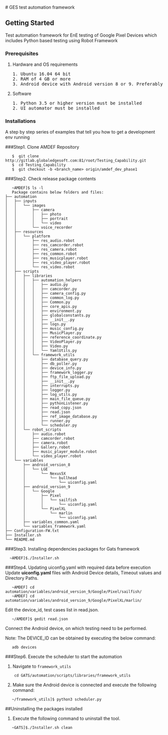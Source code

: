 ﻿﻿# GES test automation framework

## Getting Started
 Test automation framework for EnE testing of Google Pixel Devices which includes Python based testing using Robot Framework
### Prerequisites

1. Hardware and OS requirements
   <pre>
   1. Ubuntu 16.04 64 bit
   2. RAM of 4 GB or more
   3. Android device with Android version 8 or 9. Preferably 9.
   </pre>
2. Software
   <pre>
   1. Python 3.5 or higher version must be installed
   2. UI automator must be installed
   </pre>
### Installations

A step by step series of examples that tell you how to get a development env running

###Step1. Clone AMDEF Repository
```shell
   $  git clone http://gitlab.globaledgesoft.com:81/root/Testing_Capability.git
   $  cd Testing_Capability
   $  git checkout -b <branch_name> origin/amdef_dev_phase1
```

###Step2. Check release package contents
```shell
   ~AMDEF]$ ls -l
   Package contains below folders and files:
├── automation
│   ├── inputs
│   │   └── images
│   │       ├── camera
│   │       │   ├── photo
│   │       │   ├── portrait
│   │       │   └── video
│   │       └── voice_recorder
│   ├── resources
│   │   └── platform
│   │       ├── res_audio.robot
│   │       ├── res_camcorder.robot
│   │       ├── res_camera.robot
│   │       ├── res_common.robot
│   │       ├── res_musicplayer.robot
│   │       ├── res_video_player.robot
│   │       └── res_video.robot
│   ├── scripts
│   │   ├── libraries
│   │   │   ├── automation_helpers
│   │   │   │   ├── audio.py
│   │   │   │   ├── camcorder.py
│   │   │   │   ├── camera_config.py
│   │   │   │   ├── common_log.py
│   │   │   │   ├── Common.py
│   │   │   │   ├── core_apis.py
│   │   │   │   ├── environment.py
│   │   │   │   ├── globalconstants.py
│   │   │   │   ├── __init__.py
│   │   │   │   ├── logs.py
│   │   │   │   ├── music_config.py
│   │   │   │   ├── MusicPlayer.py
│   │   │   │   ├── reference_coordinate.py
│   │   │   │   ├── VideoPlayer.py
│   │   │   │   ├── Video.py
│   │   │   │   └── YamlUtils.py
│   │   │   └── framework_utils
│   │   │       ├── database_query.py
│   │   │       ├── db_poller.py
│   │   │       ├── device_info.py
│   │   │       ├── framework_logger.py
│   │   │       ├── ftp_file_upload.py
│   │   │       ├── __init__.py
│   │   │       ├── interrupts.py
│   │   │       ├── logger.py
│   │   │       ├── log_utils.py
│   │   │       ├── main_file_queue.py
│   │   │       ├── pythonListener.py
│   │   │       ├── read_copy.json
│   │   │       ├── read.json
│   │   │       ├── ref_image_database.py
│   │   │       ├── runner.py
│   │   │       └── scheduler.py
│   │   └── robot_scripts
│   │       ├── audio.robot
│   │       ├── camcorder.robot
│   │       ├── camera.robot
│   │       ├── Gallery.robot
│   │       ├── music_player_module.robot
│   │       └── video_player.robot
│   └── variables
│       ├── android_version_8
│       │   └── LGE
│       │       └── Nexus5X
│       │           └── bullhead
│       │               └── uiconfig.yaml
│       ├── android_version_9
│       │   └── Google
│       │       ├── Pixel
│       │       │   └── sailfish
│       │       │       └── uiconfig.yaml
│       │       └── PixelXL
│       │           └── marlin
│       │               └── uiconfig.yaml
│       ├── variables_common.yaml
│       └── variables_framework.yaml
├── Configuration-FW.txt
├── Installer.sh
└── README.md
```

###Step3. Installing dependencies packages for Gats framework
```shell
  ~AMDEF]$./Installer.sh
```

###Step4. Updating uiconfig.yaml with required data before execution
Update **uiconfig.yaml** files with Android Device details, Timeout values and Directory Paths.    
```shell
   ~AMDEF] cd automation/variables/android_version_9/Google/Pixel/sailfish/
   ~AMDEF] cd automation/variables/android_version_9/Google/PixelXL/marlin/
```   
Edit the device_id, test cases list in read.json.
```shell   
   ~/AMDEF]$ gedit read.json 
```

   Connect the Android device, on which testing need to be performed.
   
Note:
The DEVICE_ID can be obtained by executing the below command:
```shell   
   adb devices 
```

###Step6. Execute the scheduler to start the automation
   1. Navigate to ```framework_utils```
```shell 
    cd GATS/automation/scripts/libraries/framework_utils
```
   2. Make sure the Android device is connected and execute the following command:
```shell
   ~/framework_utils]$ python3 scheduler.py
```

    
##Uninstalling the packages installed 
  1. Execute the following command to uninstall the tool.
```shell
   ~GATS]$./Installer.sh clean
```
